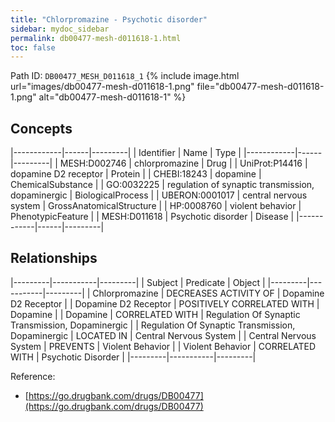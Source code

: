 ```yaml
---
title: "Chlorpromazine - Psychotic disorder"
sidebar: mydoc_sidebar
permalink: db00477-mesh-d011618-1.html
toc: false 
---
```



Path ID: `DB00477_MESH_D011618_1`
{% include image.html url="images/db00477-mesh-d011618-1.png" file="db00477-mesh-d011618-1.png" alt="db00477-mesh-d011618-1" %}

## Concepts

|------------|------|---------|
| Identifier | Name | Type    |
|------------|------|---------|
| MESH:D002746 | chlorpromazine | Drug |
| UniProt:P14416 | dopamine D2 receptor | Protein |
| CHEBI:18243 | dopamine | ChemicalSubstance |
| GO:0032225 | regulation of synaptic transmission, dopaminergic | BiologicalProcess |
| UBERON:0001017 | central nervous system | GrossAnatomicalStructure |
| HP:0008760 | violent behavior | PhenotypicFeature |
| MESH:D011618 | Psychotic disorder | Disease |
|------------|------|---------|

## Relationships

|---------|-----------|---------|
| Subject | Predicate | Object  |
|---------|-----------|---------|
| Chlorpromazine | DECREASES ACTIVITY OF | Dopamine D2 Receptor |
| Dopamine D2 Receptor | POSITIVELY CORRELATED WITH | Dopamine |
| Dopamine | CORRELATED WITH | Regulation Of Synaptic Transmission, Dopaminergic |
| Regulation Of Synaptic Transmission, Dopaminergic | LOCATED IN | Central Nervous System |
| Central Nervous System | PREVENTS | Violent Behavior |
| Violent Behavior | CORRELATED WITH | Psychotic Disorder |
|---------|-----------|---------|

Reference: 
  - [https://go.drugbank.com/drugs/DB00477](https://go.drugbank.com/drugs/DB00477)
